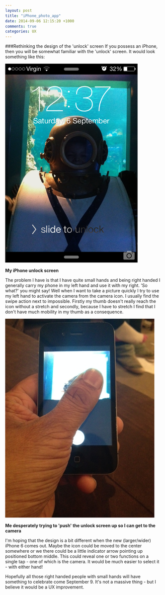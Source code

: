 ```yaml
---
layout: post
title: "iPhone_photo_app"
date: 2014-09-06 12:15:20 +1000
comments: true
categories: UX
---
```


###Rethinking the design of the 'unlock' screen
If you possess an iPhone, then you will be somewhat familiar with the 'unlock' screen. It would look something like this:

![alt text](/images/unlockscreen.png "Title")

__My iPhone unlock screen__


The problem I have is that I have quite small hands and being right handed I generally carry my phone in my left hand and use it with my right. 'So what?' you might say! Well when I want to take a picture quickly I try to use my left hand to activate the camera from the camera icon. I usually find the swipe action next to impossible. Firstly my thumb doesn't really reach the icon without a stretch and secondly, because I have to stretch I find that I don't have much mobility in my thumb as a consequence.

![alt text](/images/unlockscreen2.jpg "Title")

__Me desperately trying to 'push' the unlock screen up so I can get to the camera__

I'm hoping that the design is a bit different when the new (larger/wider) iPhone 6 comes out. Maybe the icon could be moved to the center somewhere or we there could be a little indicator arrow pointing up positioned bottom middle. This could reveal one or two functions on a single tap - one of which is the camera. It would be much easier to select it - with either hand!

Hopefully all those right handed people with small hands will have something to celebrate come September 9. It's not a massive thing - but I believe it would be a UX improvement.